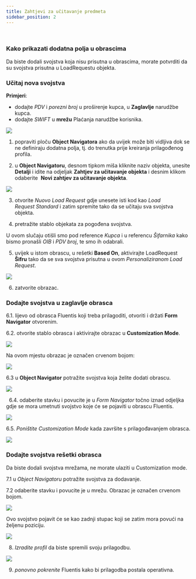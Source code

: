 ```yaml
---
title: Zahtjevi za učitavanje predmeta
sidebar_position: 2
---
```


 

### Kako prikazati dodatna polja u obrascima


Da biste dodali svojstva koja nisu prisutna u obrascima, morate potvrditi da su svojstva prisutna u LoadRequestu objekta. 



### Učitaj nova svojstva

**Primjeri**:
 - dodajte *PDV* i *porezni broj* u proširenje kupca, u **Zaglavlje** narudžbe kupca.
 - dodajte *SWIFT* u **mrežu** Plaćanja narudžbe korisnika.  

![](/img/it-it/guide/panels/object-navigator/load-request-object/image01.png)

1. popraviti ploču  **Object Navigatora** ako da uvijek može biti vidljiva dok se ne definiraju dodatna polja, tj. do trenutka prije kreiranja prilagođenog profila. 

2. u **Object Navigatoru**, desnom tipkom miša kliknite naziv objekta, unesite **Detalji** i idite na odjeljak **Zahtjev za učitavanje objekta** i desnim klikom odaberite  **Novi zahtjev za učitavanje objekta**.

![](/img/it-it/guide/panels/object-navigator/load-request-object/image02.png)

3. otvorite *Nuovo Load Request* gdje unesete isti kod kao *Load Request Standard* i zatim spremite tako da se učitaju sva svojstva objekta.  

4. pretražite stablo objekata za pogođena svojstva.

U ovom slučaju otišli smo pod reference *Kupca* i u referencu *Šifarnika* kako bismo pronašli *OIB* i *PDV broj*, te smo ih odabrali. 

5. uvijek u istom obrascu, u rešetki **Based On**, aktivirajte LoadRequest **Šifru** tako da se sva svojstva prisutna u ovom *Personaliziranom Load Request*.

![](/img/it-it/guide/panels/object-navigator/load-request-object/image03.png)

6. zatvorite obrazac.

 
### Dodajte svojstva u zaglavlje obrasca 

6.1. lijevo od obrasca Fluentis koji treba prilagoditi, otvoriti i držati **Form Navigator** otvorenim. 

6.2. otvorite stablo obrasca i aktivirajte obrazac u **Customization Mode**.

![](/img/it-it/guide/panels/object-navigator/load-request-object/image04.png)


Na ovom mjestu obrazac je označen crvenom bojom: 

![](/img/it-it/guide/panels/object-navigator/load-request-object/image05.png)


6.3 u **Object Navigator** potražite svojstva koja želite dodati obrascu.

![](/img/it-it/guide/panels/object-navigator/load-request-object/image06.png)

 
6.4. odaberite stavku i povucite je u *Form Navigator* točno iznad odjeljka gdje se mora umetnuti svojstvo koje će se pojaviti u obrascu Fluentis. 

![](/img/it-it/guide/panels/object-navigator/load-request-object/image07.png)


6.5. *Poništite Customization Mode* kada završite s prilagođavanjem obrasca. 

![](/img/it-it/guide/panels/object-navigator/load-request-object/image08.png)


### Dodajte svojstva rešetki obrasca 


Da biste dodali svojstva mrežama, ne morate ulaziti u Customization mode.


7.1 u *Object Navigatoru* potražite svojstva za dodavanje. 

7.2 odaberite stavku i povucite je u mrežu. Obrazac je označen crvenom bojom.

![](/img/it-it/guide/panels/object-navigator/load-request-object/image09.png)


Ovo svojstvo pojavit će se kao zadnji stupac koji se zatim mora povući na željenu poziciju.  

![](/img/it-it/guide/panels/object-navigator/load-request-object/image10.png)



8. *Izradite profil* da biste spremili svoju prilagodbu.

![](/img/it-it/guide/panels/object-navigator/load-request-object/image11.png)


9. *ponovno pokrenite* Fluentis kako bi prilagodba postala operativna.